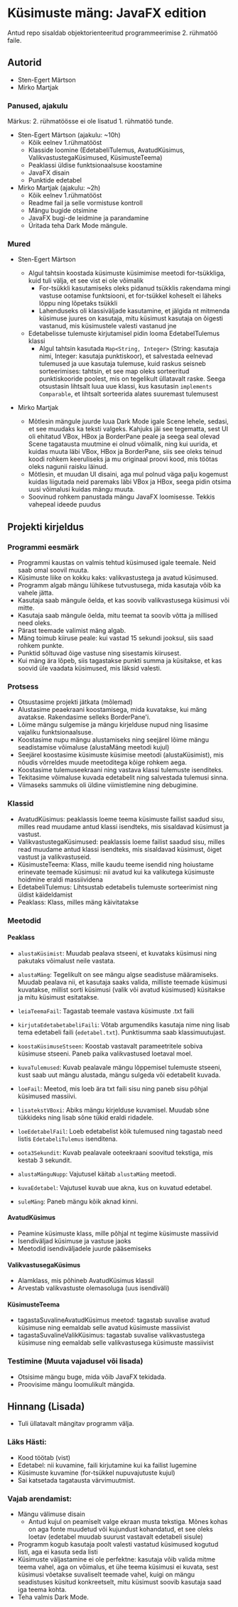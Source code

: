 # Küsimuste mäng: JavaFX edition

Antud repo sisaldab objektorienteeritud programmeerimise 2. rühmatöö faile.

## Autorid

- Sten-Egert Märtson
- Mirko Martjak

### Panused, ajakulu

Märkus: 2. rühmatöösse ei ole lisatud 1. rühmatöö tunde. 

- Sten-Egert Märtson (ajakulu: ~10h)
  - Kõik eelnev 1.rühmatööst
  - Klasside loomine (EdetabeliTulemus, AvatudKüsimus, ValikvastustegaKüsimused, KüsimusteTeema)
  - Peaklassi üldise funktsionaalsuse koostamine
  - JavaFX disain
  - Punktide edetabel
- Mirko Martjak (ajakulu: ~2h)
  - Kõik eelnev 1.rühmatööst
  - Readme fail ja selle vormistuse kontroll
  - Mängu bugide otsimine
  - JavaFX bugi-de leidmine ja parandamine
  - Üritada teha Dark Mode mängule.

### Mured

- Sten-Egert Märtson
  - Algul tahtsin koostada küsimuste küsimimise meetodi for-tsükkliga, kuid tuli välja, et see vist ei ole võimalik
    - For-tsükkli kasutamiseks oleks pidanud tsükklis rakendama mingi vastuse ootamise funktsiooni, et for-tsükkel koheselt ei läheks lõppu ning lõpetaks tsükkli
    - Lahenduseks oli klassiväljade kasutamine, et jälgida nt mitmenda küsimuse juures on kasutaja, mitu küsimust kasutaja on õigesti vastanud, mis küsimustele valesti vastanud jne
  - Edetabelisse tulemuste kirjutamisel pidin looma EdetabelTulemus klassi
    - Algul tahtsin kasutada `Map<String, Integer>` (String: kasutaja nimi, Integer: kasutaja punktiskoor), et salvestada eelnevad tulemused ja uue kasutaja tulemuse, kuid raskus seisneb sorteerimises: tahtsin, et see map oleks sorteeritud punktiskooride poolest, mis on tegelikult üllatavalt raske. Seega otsustasin lihtsalt luua uue klassi, kus kasutasin `implements Comparable`, et lihtsalt sorteerida alates suuremast tulemusest
 
- Mirko Martjak
  - Mõtlesin mängule juurde luua Dark Mode igale Scene lehele, sedasi, et see muudaks ka teksti valgeks. Kahjuks jäi see tegematta, sest UI oli ehitatud VBox, HBox ja BorderPane     peale ja seega seal olevad Scene tagatausta muutmine ei olnud võimalik, ning kui uurida, et kuidas muuta läbi VBox, HBox ja BorderPane, siis see oleks teinud koodi rohkem        keeruliseks ja mu originaal proovi kood, mis töötas oleks nagunii raisku läinud.
  - Mõtlesin, et muudan UI disaini, aga mul polnud väga palju kogemust kuidas liigutada neid paremaks läbi VBox ja HBox, seega pidin otsima uusi võimalusi kuidas mängu muuta.
  - Soovinud rohkem panustada mängu JavaFX loomisesse. Tekkis vahepeal ideede puudus

## Projekti kirjeldus

### Programmi eesmärk

- Programmi kaustas on valmis tehtud küsimused igale teemale. Neid saab omal soovil muuta.
- Küsimuste liike on kokku kaks: valikvastustega ja avatud küsimused.
- Programm algab mängu lühikese tutvustusega, mida kasutaja võib ka vahele jätta.
- Kasutaja saab mängule öelda, et kas soovib valikvastusega küsimusi või mitte.
- Kasutaja saab mängule öelda, mitu teemat ta soovib võtta ja millised need oleks.
- Pärast teemade valimist mäng algab.
- Mäng toimub kiiruse peale: kui vastad 15 sekundi jooksul, siis saad rohkem punkte.
- Punktid sõltuvad õige vastuse ning sisestamis kiirusest.
- Kui mäng ära lõpeb, siis tagastakse punkti summa ja küsitakse, et kas soovid üle vaadata küsimused, mis läksid valesti.

### Protsess

- Otsustasime projekti jätkata (mõlemad)
- Alustasime peaekraani koostamisega, mida kuvatakse, kui mäng avatakse. Rakendasime selleks BorderPane'i.
- Lõime mängu sulgemise ja mängu kirjelduse nupud ning lisasime vajaliku funktsionaalsuse.
- Koostasime nupu mängu alustamiseks ning seejärel lõime mängu seadistamise võimaluse (alustaMäng meetodi kujul)
- Seejärel koostasime küsimuste küsimise meetodi (alustaKüsimist), mis nõudis võrreldes muude meetoditega kõige rohkem aega.
- Koostasime tulemuseekraani ning vastava klassi tulemuste isenditeks.
- Tekitasime võimaluse kuvada edetabelit ning salvestada tulemusi sinna.
- Viimaseks sammuks oli üldine viimistlemine ning debugimine.

### Klassid

- AvatudKüsimus: peaklassis loeme teema küsimuste failist saadud sisu, milles read muudame antud klassi isendteks, mis sisaldavad küsimust ja vastust.
- ValikvastustegaKüsimused: peaklassis loeme failist saadud sisu, milles read muudame antud klassi isendteks, mis sisaldavad küsimust, õiget vastust ja valikvastuseid.
- KüsimusteTeema: Klass, mille kaudu teeme isendid ning hoiustame erinevate teemade küsimusi: nii avatud kui ka valikutega küsimuste hoidmine eraldi massiividena
- EdetabeliTulemus: Lihtsustab edetabelis tulemuste sorteerimist ning üldist käideldamist
- Peaklass: Klass, milles mäng käivitatakse

### Meetodid

#### Peaklass

- `alustaKüsimist`: Muudab pealava stseeni, et kuvataks küsimusi ning pakutaks võimalust neile vastata.
- `alustaMäng`: Tegelikult on see mängu algse seadistuse määramiseks. Muudab pealava nii, et kasutaja saaks valida, milliste teemade küsimusi kuvatakse, millist sorti küsimusi (valik või avatud küsimused) küsitakse ja mitu küsimust esitatakse.
- `leiaTeemaFail`: Tagastab teemale vastava küsimuste .txt faili
- `kirjutaEdetabetabeliFaili`: Võtab argumendiks kasutaja nime ning lisab tema edetabeli faili (`edetabel.txt`). Punktisumma saab klassimuutujast.
- `koostaKüsimuseStseen`: Koostab vastavalt parameetritele sobiva küsimuse stseeni. Paneb paika valikvastused loetaval moel.
- `kuvaTulemused`: Kuvab pealavale mängu lõppemisel tulemuste stseeni, kust saab uut mängu alustada, mängu sulgeda või edetabelit kuvada.
- `loeFail`: Meetod, mis loeb ära txt faili sisu ning paneb sisu põhjal küsimused massiivi.
- `lisatekstVBoxi`: Abiks mängu kirjelduse kuvamisel. Muudab sõne tükkideks ning lisab sõne tükid eraldi ridadele.
- `loeEdetabelFail`: Loeb edetabelist kõik tulemused ning tagastab need listis `EdetabeliTulemus` isenditena.
- `oota3Sekundit`: Kuvab pealavale ooteekraani soovitud tekstiga, mis kestab 3 sekundit.

- `alustaMänguNupp`: Vajutusel käitab `alustaMäng` meetodi.
- `kuvaEdetabel`: Vajutusel kuvab uue akna, kus on kuvatud edetabel.
- `suleMäng`: Paneb mängu kõik aknad kinni.

#### AvatudKüsimus

- Peamine küsimuste klass, mille põhjal nt tegime küsimuste massiivid
- Isendiväljad küsimuse ja vastuse jaoks
- Meetodid isendiväljadele juurde pääsemiseks

#### ValikvastusegaKüsimus

- Alamklass, mis põhineb AvatudKüsimus klassil
- Arvestab valikvastuste olemasoluga (uus isendiväli)

#### KüsimusteTeema

- tagastaSuvalineAvatudKüsimus meetod: tagastab suvalise avatud küsimuse ning eemaldab selle avatud küsimuste massiivist
- tagastaSuvalineValikKüsimus: tagastab suvalise valikvastustega küsimuse ning eemaldab selle valikvastusega küsimuste massiivist

### Testimine (Muuta vajadusel või lisada)

- Otsisime mängu buge, mida võib JavaFX tekidada.
- Proovisime mängu loomulikult mängida.

## Hinnang (Lisada)

- Tuli üllatavalt mängitav programm välja.

### Läks Hästi:

- Kood töötab (vist)
- Edetabel: nii kuvamine, faili kirjutamine kui ka failist lugemine
- Küsimuste kuvamine (for-tsükkel nupuvajutuste kujul)
- Sai katsetada tagatausta värvimuutmist.

### Vajab arendamist:

- Mängu välimuse disain
  - Antud kujul on peamiselt valge ekraan musta tekstiga. Mõnes kohas on aga fonte muudetud või kujundust kohandatud, et see oleks loetav (edetabel muudab suurust vastavalt edetabeli sisule)
- Programm kogub kasutaja poolt valesti vastatud küsimused kogutud listi, aga ei kasuta seda listi
- Küsimuste väljastamine ei ole perfektne: kasutaja võib valida mitme teema vahel, aga on võimalus, et ühe teema küsimusi ei kuvata, sest küsimusi võetakse suvaliselt teemade vahel, kuigi on mängu seadistuses küsitud konkreetselt, mitu küsimust soovib kasutaja saad iga teema kohta.
- Teha valmis Dark Mode.
